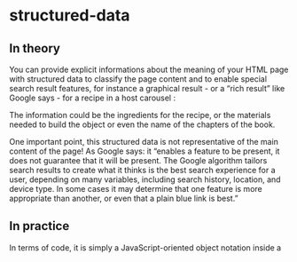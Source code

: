 # structured-data

## In theory

You can provide explicit informations about the meaning of your HTML page with structured data to classify the page content and to enable special search result features, for instance a graphical result - or a “rich result” like Google says - for a recipe in a host carousel :

The information could be the ingredients for the recipe, or the materials needed to build the object or even the name of the chapters of the book.

One important point, this structured data is not representative of the main content of the page! As Google says: it “enables a feature to be present, it does not guarantee that it will be present. The Google algorithm tailors search results to create what it thinks is the best search experience for a user, depending on many variables, including search history, location, and device type. In some cases it may determine that one feature is more appropriate than another, or even that a plain blue link is best.”

## In practice

In terms of code, it is simply a JavaScript-oriented object notation inside a <script> tag element in either the <head> or <body> of the page - that means basically anywhere in the page. It is hidden from the user.

Inside the <script> tag element, you can list properties to give Google more information about the thing being described. You don’t have to provide all of them but it means that it is less likely to work with Google features. However, the order of the properties don't matter.

First, set @context to http://schema.org to tell Google you're using schema.org structured data. Then, Set @type to what kind of thing you're describing: an article, a book, an event ors an organisation (company), etc.

## To verify

To see if your structured data is correctly implemented and doesn’t necessary properties, you can use Google testing tool: https://search.google.com/structured-data/testing-tool/u/0/ 

## Further info

- To see the full list of properties: https://developers.google.com/search/reference/overview 
- To see the full guideline: https://developers.google.com/search/docs/guides/sd-policies 
- To see another concrete example than mine: https://developers.google.com/search/docs/guides/intro-structured-data 
- To read more about Webmastering: https://support.google.com/webmasters/answer/35769 

